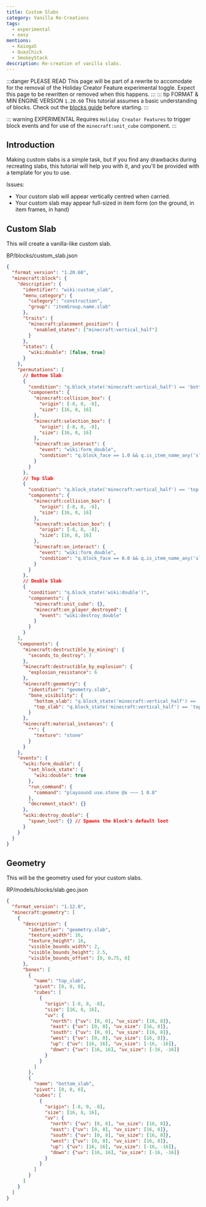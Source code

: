```yaml
---
title: Custom Slabs
category: Vanilla Re-Creations
tags:
  - experimental
  - easy
mentions:
  - Kaioga5
  - QuazChick
  - SmokeyStack
description: Re-creation of vanilla slabs.
---
```


:::danger PLEASE READ
This page will be part of a rewrite to accomodate for the removal of the Holiday Creator Feature experimental toggle. Expect this page to be rewritten or removed when this happens.
:::
::: tip FORMAT & MIN ENGINE VERSION `1.20.60`
This tutorial assumes a basic understanding of blocks.
Check out the [blocks guide](/blocks/blocks-intro) before starting.
:::

::: warning EXPERIMENTAL
Requires `Holiday Creator Features` to trigger block events and for use of the `minecraft:unit_cube` component.
:::

## Introduction
Making custom slabs is a simple task, but if you find any drawbacks during recreating slabs, this tutorial will help you with it, and you'll be provided with a template for you to use.

Issues:
- Your custom slab will appear vertically centred when carried.
- Your custom slab may appear full-sized in item form (on the ground, in item frames, in hand)

## Custom Slab
This will create a vanilla-like custom slab.

<CodeHeader>BP/blocks/custom_slab.json</CodeHeader>

```json
{
  "format_version": "1.20.60",
  "minecraft:block": {
    "description": {
      "identifier": "wiki:custom_slab",
      "menu_category": {
        "category": "construction",
        "group": "itemGroup.name.slab"
      },
      "traits": {
        "minecraft:placement_position": {
          "enabled_states": ["minecraft:vertical_half"]
        }
      },
      "states": {
        "wiki:double": [false, true]
      }
    },
    "permutations": [
      // Bottom Slab
      {
        "condition": "q.block_state('minecraft:vertical_half') == 'bottom' && !q.block_state('wiki:double')",
        "components": {
          "minecraft:collision_box": {
            "origin": [-8, 0, -8],
            "size": [16, 8, 16]
          },
          "minecraft:selection_box": {
            "origin": [-8, 0, -8],
            "size": [16, 8, 16]
          },
          "minecraft:on_interact": {
            "event": "wiki:form_double",
            "condition": "q.block_face == 1.0 && q.is_item_name_any('slot.weapon.mainhand', 'wiki:custom_slab')"
          }
        }
      },
      // Top Slab
      {
        "condition": "q.block_state('minecraft:vertical_half') == 'top' && !q.block_state('wiki:double')",
        "components": {
          "minecraft:collision_box": {
            "origin": [-8, 8, -8],
            "size": [16, 8, 16]
          },
          "minecraft:selection_box": {
            "origin": [-8, 8, -8],
            "size": [16, 8, 16]
          },
          "minecraft:on_interact": {
            "event": "wiki:form_double",
            "condition": "q.block_face == 0.0 && q.is_item_name_any('slot.weapon.mainhand', 'wiki:custom_slab')"
          }
        }
      },
      // Double Slab
      {
        "condition": "q.block_state('wiki:double')",
        "components": {
          "minecraft:unit_cube": {},
          "minecraft:on_player_destroyed": {
            "event": "wiki:destroy_double"
          }
        }
      }
    ],
    "components": {
      "minecraft:destructible_by_mining": {
        "seconds_to_destroy": 7
      },
      "minecraft:destructible_by_explosion": {
        "explosion_resistance": 6
      },
      "minecraft:geometry": {
        "identifier": "geometry.slab",
        "bone_visibility": {
          "bottom_slab": "q.block_state('minecraft:vertical_half') == 'bottom'",
          "top_slab": "q.block_state('minecraft:vertical_half') == 'top'"
        }
      },
      "minecraft:material_instances": {
        "*": {
          "texture": "stone"
        }
      }
    },
    "events": {
      "wiki:form_double": {
        "set_block_state": {
          "wiki:double": true
        },
        "run_command": {
          "command": "playsound use.stone @a ~~~ 1 0.8"
        },
        "decrement_stack": {}
      },
      "wiki:destroy_double": {
        "spawn_loot": {} // Spawns the block's default loot
      }
    }
  }
}
```

## Geometry
This will be the geometry used for your custom slabs.

<Spoiler title="Geometry JSON">
  
<CodeHeader>RP/models/blocks/slab.geo.json</CodeHeader>

```json
{
  "format_version": "1.12.0",
  "minecraft:geometry": [
    {
      "description": {
        "identifier": "geometry.slab",
        "texture_width": 16,
        "texture_height": 16,
        "visible_bounds_width": 2,
        "visible_bounds_height": 2.5,
        "visible_bounds_offset": [0, 0.75, 0]
      },
      "bones": [
        {
          "name": "top_slab",
          "pivot": [0, 0, 0],
          "cubes": [
            {
              "origin": [-8, 8, -8],
              "size": [16, 8, 16],
              "uv": {
                "north": {"uv": [0, 0], "uv_size": [16, 8]},
                "east": {"uv": [0, 0], "uv_size": [16, 8]},
                "south": {"uv": [0, 0], "uv_size": [16, 8]},
                "west": {"uv": [0, 0], "uv_size": [16, 8]},
                "up": {"uv": [16, 16], "uv_size": [-16, -16]},
                "down": {"uv": [16, 16], "uv_size": [-16, -16]}
              }
            }
          ]
        },
        {
          "name": "bottom_slab",
          "pivot": [0, 0, 0],
          "cubes": [
            {
              "origin": [-8, 0, -8],
              "size": [16, 8, 16],
              "uv": {
                "north": {"uv": [0, 8], "uv_size": [16, 8]},
                "east": {"uv": [0, 8], "uv_size": [16, 8]},
                "south": {"uv": [0, 8], "uv_size": [16, 8]},
                "west": {"uv": [0, 8], "uv_size": [16, 8]},
                "up": {"uv": [16, 16], "uv_size": [-16, -16]},
                "down": {"uv": [16, 16], "uv_size": [-16, -16]}
              }
            }
          ]
        }
      ]
    }
  ]
}
```

</Spoiler>

